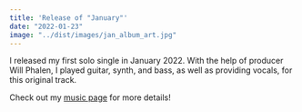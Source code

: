 ```yaml
---
title: 'Release of "January"'
date: "2022-01-23"
image: "../dist/images/jan_album_art.jpg"
---
```


I released my first solo single in January 2022. With the help of producer Will Phalen, I played guitar, synth, and bass, as well as providing vocals, for this original track. 

Check out my [music page](/pages/music/solo.html) for more details!
